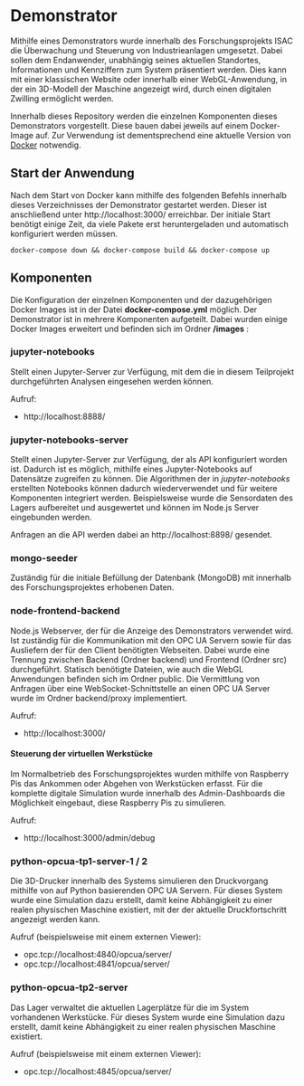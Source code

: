 # Demonstrator
Mithilfe eines Demonstrators wurde innerhalb des Forschungsprojekts ISAC die Überwachung und Steuerung von Industrieanlagen umgesetzt. Dabei sollen dem Endanwender, unabhängig seines aktuellen Standortes, Informationen und Kennziffern zum System präsentiert werden. Dies kann mit einer klassischen Website oder innerhalb einer WebGL-Anwendung, in der ein 3D-Modell der Maschine angezeigt wird, durch einen digitalen Zwilling ermöglicht werden.

Innerhalb dieses Repository werden die einzelnen Komponenten dieses Demonstrators vorgestellt. Diese bauen dabei jeweils auf einem Docker-Image auf. Zur Verwendung ist dementsprechend eine aktuelle Version von [Docker](https://www.docker.com/) notwendig.

## Start der Anwendung

Nach dem Start von Docker kann mithilfe des folgenden Befehls innerhalb dieses Verzeichnisses der Demonstrator gestartet werden. Dieser ist anschließend unter http://localhost:3000/ erreichbar. Der initiale Start benötigt einige Zeit, da viele Pakete erst heruntergeladen und automatisch konfiguriert werden müssen.

```
docker-compose down && docker-compose build && docker-compose up
```

## Komponenten

Die Konfiguration der einzelnen Komponenten und der dazugehörigen Docker Images ist in der Datei **docker-compose.yml** möglich.
Der Demonstrator ist in mehrere Komponenten aufgeteilt. Dabei wurden einige Docker Images erweitert und befinden sich im Ordner **/images** :

### jupyter-notebooks
Stellt einen Jupyter-Server zur Verfügung, mit dem die in diesem Teilprojekt durchgeführten Analysen eingesehen werden können.

Aufruf:
- http://localhost:8888/

### jupyter-notebooks-server
Stellt einen Jupyter-Server zur Verfügung, der als API konfiguriert worden ist. Dadurch ist es möglich, mithilfe eines Jupyter-Notebooks auf Datensätze zugreifen zu können. Die Algorithmen der in *jupyter-notebooks* erstellten Notebooks können dadurch wiederverwendet und für weitere Komponenten integriert werden. Beispielsweise wurde die Sensordaten des Lagers aufbereitet und ausgewertet und können im Node.js Server eingebunden werden.

Anfragen an die API werden dabei an http://localhost:8898/ gesendet.

### mongo-seeder
Zuständig für die initiale Befüllung der Datenbank (MongoDB) mit innerhalb des Forschungsprojektes erhobenen Daten.

### node-frontend-backend
Node.js Webserver, der für die Anzeige des Demonstrators verwendet wird. Ist zuständig für die Kommunikation mit den OPC UA Servern sowie für das Ausliefern der für den Client benötigten Webseiten. Dabei wurde eine Trennung zwischen Backend (Ordner backend) und Frontend (Ordner src) durchgeführt. Statisch benötigte Dateien, wie auch die WebGL Anwendungen befinden sich im Ordner public. Die Vermittlung von Anfragen über eine WebSocket-Schnittstelle an einen OPC UA Server wurde im Ordner backend/proxy implementiert.

Aufruf:
- http://localhost:3000/

#### Steuerung der virtuellen Werkstücke

Im Normalbetrieb des Forschungsprojektes wurden mithilfe von Raspberry Pis das Ankommen oder Abgehen von Werkstücken erfasst. Für die komplette digitale Simulation wurde innerhalb des Admin-Dashboards die Möglichkeit eingebaut, diese Raspberry Pis zu simulieren.

Aufruf:
- http://localhost:3000/admin/debug

### python-opcua-tp1-server-1 / 2
Die 3D-Drucker innerhalb des Systems simulieren den Druckvorgang mithilfe von auf Python basierenden OPC UA Servern. Für dieses System wurde eine Simulation dazu erstellt, damit keine Abhängigkeit zu einer realen physischen Maschine existiert, mit der der aktuelle Druckfortschritt angezeigt werden kann. 

Aufruf (beispielsweise mit einem externen Viewer):
- opc.tcp://localhost:4840/opcua/server/
- opc.tcp://localhost:4841/opcua/server/

### python-opcua-tp2-server
Das Lager verwaltet die aktuellen Lagerplätze für die im System vorhandenen Werkstücke. Für dieses System wurde eine Simulation dazu erstellt, damit keine Abhängigkeit zu einer realen physischen Maschine existiert.

Aufruf (beispielsweise mit einem externen Viewer):
- opc.tcp://localhost:4845/opcua/server/